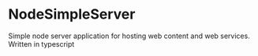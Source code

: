 # NodeSimpleServer
Simple node server application for hosting web content and web services. Written in typescript
